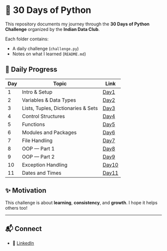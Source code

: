 # 🚀 30 Days of Python

This repository documents my journey through the **30 Days of Python Challenge** organized by the **Indian Data Club**.

Each folder contains:
- A daily challenge (`challenge.py`)
- Notes on what I learned (`README.md`)

## 📅 Daily Progress

| Day | Topic                      | Link           |
|-----|----------------------------|----------------|
| 1  | Intro & Setup              | [Day1](https://github.com/Karthigalakshmanan/30-days-of-python/tree/main/Day1) |
| 2  | Variables & Data Types     |[Day2](https://github.com/Karthigalakshmanan/30-days-of-python/tree/main/Day2) |
| 3  | Lists, Tuples, Dictionaries & Sets | [Day3](https://github.com/Karthigalakshmanan/30-days-of-python/tree/main/Day3) |
| 4  | Control Structures| [Day4](https://github.com/Karthigalakshmanan/30-days-of-python/blob/main/Day4/READ.md) |
| 5  | Functions| [Day5](https://github.com/Karthigalakshmanan/30-days-of-python/blob/main/Day5/Read.MD) |
| 6  | Modules and Packages| [Day6](https://github.com/Karthigalakshmanan/30-days-of-python/blob/main/Day6/Read.md) |
| 7  | File Handling| [Day7](https://github.com/Karthigalakshmanan/30-days-of-python/blob/main/Day7/Read.Md) |
| 8  | OOP — Part 1| [Day8](https://github.com/Karthigalakshmanan/30-days-of-python/blob/main/Day8/Read.md) |
| 9  | OOP — Part 2| [Day9](https://github.com/Karthigalakshmanan/30-days-of-python/blob/main/Day9/Read.Md) |
| 10  | Exception Handling| [Day10](https://github.com/Karthigalakshmanan/30-days-of-python/tree/main/Day10) |
| 11 | Dates and Times| [Day11](https://github.com/Karthigalakshmanan/30-days-of-python/tree/main/Day%2011) |

## ✨ Motivation

This challenge is about **learning**, **consistency**, and **growth**. I hope it helps others too!

---

## 📬 Connect

- 🔗 [LinkedIn](https://www.linkedin.com/in/karthiga-lakshmanan/)

